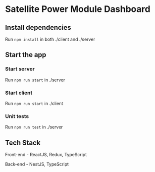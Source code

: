 # Satellite Power Module Dashboard

## Install dependencies
Run `npm install` in both ./client and ./server

## Start the app

### Start server
Run `npm run start` in ./server

### Start client
Run `npm run start` in ./client

### Unit tests
Run `npm run test` in ./server

## Tech Stack
Front-end - ReactJS, Redux, TypeScript

Back-end - NestJS, TypeScript
